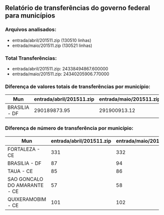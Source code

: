 ## Relatório de transferências do governo federal para municípios
### Arquivos analisados:
* entrada/abril/201511.zip (130510 linhas)
* entrada/maio/201511.zip (130521 linhas)
### Total Transferências:
* entrada/abril/201511.zip: 24338494867.600000
* entrada/maio/201511.zip: 24340205906.770000
### Diferença de valores totais de transferências por município:
| Mun | entrada/abril/201511.zip | entrada/maio/201511.zip | Diff | Percent |
| --- | --- | --- | --- | --- |
| BRASILIA - DF | 290189873.95 | 291900913.12 | 1711039.17 | 0.59 |
### Diferença de número de transferência por município:
| Mun | entrada/abril/201511.zip | entrada/maio/201511.zip | Diff | Percent |
| --- | --- | --- | --- | --- |
| FORTALEZA - CE | 331 | 332 | 1 | 0 |
| BRASILIA - DF | 87 | 94 | 7 | 8 |
| TAUA - CE | 85 | 86 | 1 | 1 |
| SAO GONCALO DO AMARANTE - CE | 57 | 58 | 1 | 1 |
| QUIXERAMOBIM - CE | 101 | 102 | 1 | 0 |
